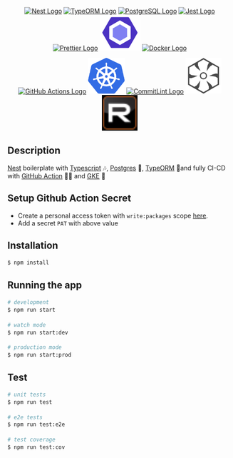 <p align="center">
  <a href="https://nestjs.com/" target="blank"><img src="https://nestjs.com/img/logo-small.svg" height="80" alt="Nest Logo" /></a>
  <a href="https://typeorm.io/" target="blank"><img src="https://avatars.githubusercontent.com/u/20165699" height="80" alt="TypeORM Logo" /></a>
  <a href="https://www.postgresql.org/" target="blank"><img src="https://www.postgresql.org/media/img/about/press/elephant.png" height="80" alt="PostgreSQL Logo" /></a>
  <a href="https://jestjs.io/" target="blank"><img src="https://raw.githubusercontent.com/facebook/jest/main/website/static/img/jest.png" height="80" alt="Jest Logo" /></a>
  <a href="https://prettier.io/" target="blank"><img src="https://raw.githubusercontent.com/prettier/prettier/main/website/static/icon.png" height="80" alt="Prettier Logo" /></a>
  <a href="https://eslint.org/" target="blank"><img src="https://raw.githubusercontent.com/eslint/archive-website/e19d0bd4b5c116996f4cd94d4e90df5cc4367236/assets/img/logo.svg" height="80" alt="ESLint Logo" /></a>
  <a href="https://docs.docker.com/" target="blank"><img src="https://www.docker.com/wp-content/uploads/2022/03/Moby-logo.png" height="80" alt="Docker Logo" /></a>
</p>

<p align="center">
  <a href="https://github.com/features/actions" target="blank"><img src="https://avatars.githubusercontent.com/u/44036562" height="80" alt="GitHub Actions Logo" /></a>
  <a href="https://cloud.google.com/kubernetes-engine" target="blank"><img src="https://raw.githubusercontent.com/kubernetes/kubernetes/master/logo/logo.png" height="80" alt="Kubernetes Logo" /></a>
  <a href="https://commitlint.js.org/" target="blank"><img src="https://raw.githubusercontent.com/conventional-changelog/commitlint/master/docs/assets/icon.svg" height="80" alt="CommitLint Logo" /></a>
  <a href="https://semantic-release.gitbook.io/semantic-release/" target="blank"><img src="https://raw.githubusercontent.com/semantic-release/semantic-release/master/media/semantic-release-logo.svg" height="80" alt="Semantic Release Logo" /></a>
  <a href="https://github.com/nestjs/swagger" target="blank"><img src="https://raw.githubusercontent.com/swagger-api/swagger-ui/master/dist/favicon-32x32.png" height="80" alt="CommitLint Logo" /></a>
</p>

## Description

[Nest](https://github.com/nestjs/nest) boilerplate with [Typescript](https://www.typescriptlang.org/) 🎶, [Postgres](https://www.postgresql.org/) 🐬, [TypeORM](https://typeorm.io/) 🎉and fully CI-CD with [GitHub Action](https://github.com/features/actions) 🏃‍♂️ and [GKE](https://cloud.google.com/kubernetes-engine) 🐳

## Setup Github Action Secret

- Create a personal access token with `write:packages` scope [here](https://github.com/settings/tokens/new?scopes=write:packages,repo).
- Add a secret `PAT` with above value

## Installation

```bash
$ npm install
```

## Running the app

```bash
# development
$ npm run start

# watch mode
$ npm run start:dev

# production mode
$ npm run start:prod
```

## Test

```bash
# unit tests
$ npm run test

# e2e tests
$ npm run test:e2e

# test coverage
$ npm run test:cov
```
